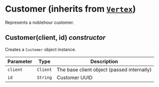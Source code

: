 # Customer (inherits from [`Vertex`](Vertex.md))

Represents a noblehour customer.


## Customer(client, id) *constructor*

Creates a `Customer` object instance.

| Parameter | Type     | Description                                |
| --------- | -------- | ------------------------------------------ |
| `client`  | `Client` | The base client object (passed internally) |
| `id`      | `String` | Customer UUID                              |
